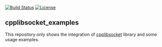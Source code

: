 [![Build Status](https://travis-ci.org/proxict/cpplibsocket_examples.svg?branch=master)](https://travis-ci.org/proxict/cpplibsocket_examples) [![License](https://img.shields.io/badge/License-BSD%203--Clause-blue.svg)](https://opensource.org/licenses/BSD-3-Clause)

cpplibsocket_examples
---------------------

This repository only shows the integration of [cpplibsocket](https://github.com/proxict/cpplibsocket) library and some usage examples.

